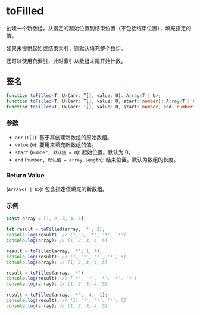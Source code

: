 # toFilled

创建一个新数组，从指定的起始位置到结束位置（不包括结束位置），填充指定的值。

如果未提供起始或结束索引，则默认填充整个数组。

还可以使用负索引，此时索引从数组末尾开始计数。

## 签名

```typescript
function toFilled<T, U>(arr: T[], value: U): Array<T | U>;
function toFilled<T, U>(arr: T[], value: U, start: number): Array<T | U>;
function toFilled<T, U>(arr: T[], value: U, start: number, end: number): Array<T | U>;
```

### 参数

- `arr` (`T[]`): 基于其创建新数组的原始数组。
- `value` (`U`): 要用来填充新数组的值。
- `start` (`number, 默认值 = 0`): 起始位置。默认为 0。
- `end` (`number, 默认值 = array.length`): 结束位置。默认为数组的长度。

### Return Value

(`Array<T | U>`): 包含指定值填充的新数组。

### 示例

```typescript
const array = [1, 2, 3, 4, 5];

let result = toFilled(array, '*', 2);
console.log(result); // [1, 2, '*', '*', '*']
console.log(array); // [1, 2, 3, 4, 5]

result = toFilled(array, '*', 1, 4);
console.log(result); // [1, '*', '*', '*', 5]
console.log(array); // [1, 2, 3, 4, 5]

result = toFilled(array, '*');
console.log(result); // ['*', '*', '*', '*', '*']
console.log(array); // [1, 2, 3, 4, 5]

result = toFilled(array, '*', -4, -1);
console.log(result); // [1, '*', '*', '*', 5]
console.log(array); // [1, 2, 3, 4, 5]
```
